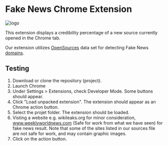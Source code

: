 # Fake News Chrome Extension

![logo](https://cloud.githubusercontent.com/assets/560721/26270165/1c1753f0-3cae-11e7-8cb3-8cc4e95f1484.png)

This extension displays a credibility percentage of a new source currently opened in the Chrome tab.

Our extension utilizes [OpenSources](http://www.opensources.co/) data set for detecting Fake News [domains](http://github.com/BigMcLargeHuge/opensources/blob/master/sources/sources.csv). 

## Testing

1. Download or clone the repository (project).
2. Launch Chrome
3. Under Settings > Extensions, check Developer Mode. Some buttons should appear.
4. Click "Load unpacked extension". The extension should appear as an Chrome action button.
5. Select the projet folder. The extension should be loaded.
6. Visting a website e.g. wikileaks.org for minor consideration, www.weeklyworldnews.com (Safe for work from what we have seen) for fake news result. Note that some of the sites listed in our sources file are not safe for work, and may contain graphic images.
7. Click on the action button.

